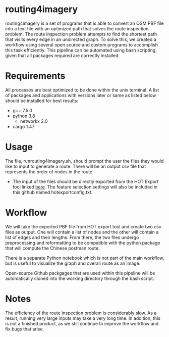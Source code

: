 # routing4imagery

routing4imagery is a set of programs that is able to convert an OSM PBF file into a text file with an optimized path that solves the
route inspection problem. The route inspection problem attempts to find the shortest path that visits every edge in an undirected graph.
To solve this, we created a workflow using several open source and custom programs to accomplish this task efficiently. This pipeline can
be automated using bash scripting, given that all packages required are correctly installed.

# Requirements

All processes are best optimized to be done within the unix terminal. A list of packages and applications with versions later or same as listed below should be installed
for best results:
* g++ 7.5.0
* python 3.8
  * networkx 2.0
* cargo 1.47

# Usage

The file, runrouting4imagery.sh, should prompt the user the files they would like to input to generate a route. There will be an output csv file
that represents the order of nodes in the route.
* The input of the files should be directly exported from the HOT Export tool linked [here](https://export.hotosm.org/en/v3/). The feature selection
settings will also be included in this github named hotexportconfig.txt.

# Workflow

We will take the exported PBF file from HOT export tool and create two csv files as output. One will contain a list of nodes and the other will contain a list of edges
and their lengths. From there, the two files undergo preprocessing and reformatting to be compatible with the python package that will compute the Chinese 
postman route.

There is a separate Python notebook which is not part of the main workflow, but is useful to visualize the graph and overall route as an image.

Open-source Github packgages that are used within this pipeline will be automatically cloned into the working directory through the bash script.

# Notes

The efficiency of the route inspection problem is considerably slow. As a result, running very large inputs may take a very long time. In addition,
this is not a finished product, as we still continue to improve the workflow and fix bugs that arise.
